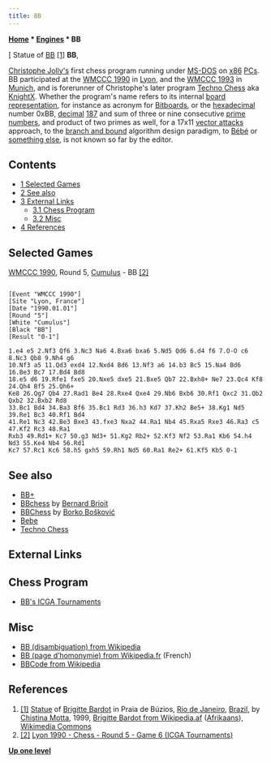 ```yaml
---
title: BB
---
```

**[Home](Home "Home") * [Engines](Engines "Engines") * BB**

\[ Statue of [BB](https://en.wikipedia.org/wiki/Brigitte_Bardot) <a id="cite-note-1" href="#cite-ref-1">[1]</a>
**BB**,

[Christophe Jolly's](Christophe_Jolly "Christophe Jolly") first chess program running under [MS-DOS](MS-DOS "MS-DOS") on [x86](X86 "X86") [PCs](IBM_PC "IBM PC").
BB participated at the [WMCCC 1990](WMCCC_1990 "WMCCC 1990") in [Lyon](https://en.wikipedia.org/wiki/Lyon),
and the [WMCCC 1993](WMCCC_1993 "WMCCC 1993") in [Munich](https://en.wikipedia.org/wiki/Munich), and is forerunner of Christophe's later program [Techno Chess](Techno_Chess "Techno Chess") aka [KnightX](KnightX "KnightX").
Whether the program's name refers to its internal [board representation](Board_Representation "Board Representation"), for instance as acronym for [Bitboards](Bitboards "Bitboards"), or the [hexadecimal](https://en.wikipedia.org/wiki/Hexadecimal) number 0xBB, [decimal](https://en.wikipedia.org/wiki/Decimal) [187](https://en.wikipedia.org/wiki/187_%28number%29) and sum of three or nine consecutive [prime numbers](https://en.wikipedia.org/wiki/Prime_number), and product of two primes as well, for a 17x11 [vector attacks](Vector_Attacks "Vector Attacks") approach, to the [branch and bound](https://en.wikipedia.org/wiki/Branch_and_bound) algorithm design paradigm,
to [Bébé](http://fr.wikipedia.org/wiki/B%C3%A9b%C3%A9) or [something else](http://fr.wikipedia.org/wiki/BB), is not known so far by the editor.

## Contents

- [1 Selected Games](#selected-games)
- [2 See also](#see-also)
- [3 External Links](#external-links)
  - [3.1 Chess Program](#chess-program)
  - [3.2 Misc](#misc)
- [4 References](#references)

## Selected Games

[WMCCC 1990](WMCCC_1990 "WMCCC 1990"), Round 5, [Cumulus](Cumulus "Cumulus") - BB <a id="cite-note-2" href="#cite-ref-2">[2]</a>

```

[Event "WMCCC 1990"]
[Site "Lyon, France"]
[Date "1990.01.01"]
[Round "5"]
[White "Cumulus"]
[Black "BB"]
[Result "0-1"]

1.e4 e5 2.Nf3 Qf6 3.Nc3 Na6 4.Bxa6 bxa6 5.Nd5 Qd6 6.d4 f6 7.O-O c6 8.Nc3 Qb8 9.Nh4 g6 
10.Nf3 a5 11.Qd3 exd4 12.Nxd4 Bd6 13.Nf3 a6 14.b3 Bc5 15.Na4 Bd6 16.Be3 Bc7 17.Bd4 Bd8 
18.e5 d6 19.Rfe1 fxe5 20.Nxe5 dxe5 21.Bxe5 Qb7 22.Bxh8+ Ne7 23.Qc4 Kf8 24.Qh4 Bf5 25.Qh6+ 
Ke8 26.Qg7 Qb4 27.Rad1 Be4 28.Rxe4 Qxe4 29.Nb6 Bxb6 30.Rf1 Qxc2 31.Qb2 Qxb2 32.Bxb2 Rd8 
33.Bc1 Bd4 34.Ba3 Bf6 35.Bc1 Rd3 36.h3 Kd7 37.Kh2 Be5+ 38.Kg1 Nd5 39.Re1 Bc3 40.Rf1 Bd4 
41.Re1 Nc3 42.Be3 Bxe3 43.fxe3 Nxa2 44.Ra1 Nb4 45.Rxa5 Rxe3 46.Ra3 c5 47.Kf2 Rc3 48.Ra1 
Rxb3 49.Rd1+ Kc7 50.g3 Nd3+ 51.Kg2 Rb2+ 52.Kf3 Nf2 53.Ra1 Kb6 54.h4 Nd3 55.Ke4 Nb4 56.Rd1 
Kc7 57.Rc1 Kc6 58.h5 gxh5 59.Rh1 Nd5 60.Ra1 Re2+ 61.Kf5 Kb5 0-1

```

## See also

- [BB+](Mark_Watkins "Mark Watkins")
- [BBchess](BBchess "BBchess") by [Bernard Brioit](Bernard_Brioit "Bernard Brioit")
- [BBChess](</BBChess_(SI)> "BBChess (SI)") by [Borko Bošković](Borko_Bo%C5%A1kovi%C4%87 "Borko Bošković")
- [Bebe](Bebe "Bebe")
- [Techno Chess](Techno_Chess "Techno Chess")

## External Links

## Chess Program

- [BB's ICGA Tournaments](https://www.game-ai-forum.org/icga-tournaments/program.php?id=206)

## Misc

- [BB (disambiguation) from Wikipedia](https://en.wikipedia.org/wiki/BB)
- [BB (page d’homonymie) from Wikipedia.fr](http://fr.wikipedia.org/wiki/BB) (French)
- [BBCode from Wikipedia](https://en.wikipedia.org/wiki/BBCode)

## References

1. <a id="cite-ref-1" href="#cite-note-1">[1]</a> [Statue](http://commons.wikimedia.org/wiki/File:Statue_of_Brigitte_Bardot_in_Rio_de_Janeiro.jpg) of [Brigitte Bardot](https://en.wikipedia.org/wiki/Brigitte_Bardot) in Praia de Búzios, [Rio de Janeiro](https://en.wikipedia.org/wiki/Rio_de_Janeiro), [Brazil](https://en.wikipedia.org/wiki/Brazil), by [Chistina Motta](http://www.christinamotta.com/), 1999, [Brigitte Bardot from Wikipedia.af](http://af.wikipedia.org/wiki/Brigitte_Bardot) ([Afrikaans](https://en.wikipedia.org/wiki/Afrikaans)), [Wikimedia Commons](https://en.wikipedia.org/wiki/Wikimedia_Commons)
1. <a id="cite-ref-2" href="#cite-note-2">[2]</a> [Lyon 1990 - Chess - Round 5 - Game 6 (ICGA Tournaments)](https://www.game-ai-forum.org/icga-tournaments/round.php?tournament=60&round=5&id=6)

**[Up one level](Engines "Engines")**

